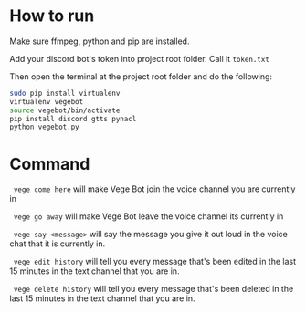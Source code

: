 # How to run

Make sure ffmpeg, python and pip are installed.

Add your discord bot's token into project root folder. Call it ```token.txt```

Then open the terminal at the project root folder and do the following:

```bash
sudo pip install virtualenv
virtualenv vegebot
source vegebot/bin/activate
pip install discord gtts pynacl
python vegebot.py
```



# Command

``` vege come here``` will make Vege Bot join the voice channel you are currently in

``` vege go away``` will make Vege Bot leave the voice channel its currently in

``` vege say <message>``` will say the message you give it out loud in the voice chat that it is currently in.

``` vege edit history``` will tell you every message that's been edited in the last 15 minutes in the text channel that you are in.

``` vege delete history``` will tell you every message that's been deleted in the last 15 minutes in the text channel that you are in.
